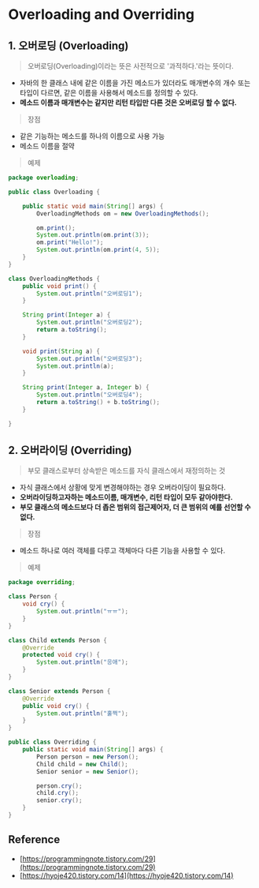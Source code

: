 # Overloading and Overriding
## 1. 오버로딩 (Overloading)
> 오버로딩(Overloading)이라는 뜻은 사전적으로 '과적하다.'라는 뜻이다.
- 자바의 한 클래스 내에 같은 이름을 가진 메소드가 있더라도 매개변수의 개수 또는 타입이 다르면, 같은 이름을 사용해서 메소드를 정의할 수 있다.
- **메소드 이름과 매개변수는 같지만 리턴 타입만 다른 것은 오버로딩 할 수 없다.**

> 장점
- 같은 기능하는 메소드를 하나의 이름으로 사용 가능
- 메소드 이름을 절약

> 예제
```java
package overloading;

public class Overloading {

    public static void main(String[] args) {
        OverloadingMethods om = new OverloadingMethods();

        om.print();
        System.out.println(om.print(3));
        om.print("Hello!");
        System.out.println(om.print(4, 5));
    }
}

class OverloadingMethods {
    public void print() {
        System.out.println("오버로딩1");
    }

    String print(Integer a) {
        System.out.println("오버로딩2");
        return a.toString();
    }

    void print(String a) {
        System.out.println("오버로딩3");
        System.out.println(a);
    }

    String print(Integer a, Integer b) {
        System.out.println("오버로딩4");
        return a.toString() + b.toString();
    }

}
```
## 2. 오버라이딩 (Overriding)
> 부모 클래스로부터 상속받은 메소드를 자식 클래스에서 재정의하는 것
- 자식 클래스에서 상황에 맞게 변경해야하는 경우 오버라이딩이 필요하다.
- **오버라이딩하고자하는 메소드이름, 매개변수, 리턴 타입이 모두 같아야한다.**
- **부모 클래스의 메소드보다 더 좁은 범위의 접근제어자, 더 큰 범위의 예를 선언할 수 없다.**

> 장점
- 메소드 하나로 여러 객체를 다루고 객체마다 다른 기능을 사용할 수 있다.

> 예제
```java
package overriding;

class Person {
    void cry() {
        System.out.println("ㅠㅠ");
    }
}

class Child extends Person {
    @Override
    protected void cry() {
        System.out.println("응애");
    }
}

class Senior extends Person {
    @Override
    public void cry() {
        System.out.println("훌쩍");
    }
}

public class Overriding {
    public static void main(String[] args) {
        Person person = new Person();
        Child child = new Child();
        Senior senior = new Senior();

        person.cry();
        child.cry();
        senior.cry();
    }
}
```

## Reference
- [https://programmingnote.tistory.com/29](https://programmingnote.tistory.com/29)
- [https://hyoje420.tistory.com/14](https://hyoje420.tistory.com/14)